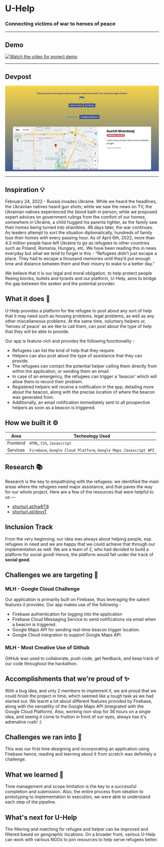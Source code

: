 # U-Help

### Connecting victims of war to heroes of peace

---

## Demo

<a href="https://www.youtube.com/watch?v=ICVxoOJpAhc" target="_blank">
 <img src="public/images/u-help-banner.png" alt="Watch the video for project demo"/>
</a>

---

## Devpost

<a href="https://devpost.com/software/u-hack" target="_blank">
 <img src="public/images/stress-beacon.png" alt="Devpost"/>
</a>

---

## Inspiration 💡

February 24, 2022 - Russia invades Ukraine. While we heard the headlines, the Ukrainian natives heard gun shots; while
we saw the news on TV, the Ukrainian natives experienced the blood bath in person; while we proposed expert advices on
government rulings from the comfort of our homes, somewhere in Ukraine, a child hugged his parents tighter, as the
family saw their homes being turned into shambles. 46 days later, the war continues. As leaders attempt to sort the
situation diplomatically, hundreds of family lose their homes with every passing hour. As of April 6th, 2022, more than
4.3 million people have left Ukraine to go as refugees to other countries such as Poland, Romania, Hungary, etc. We have
been reading this in news everyday but what we tend to forget is this - “Refugees didn’t just escape a place. They had
to escape a thousand memories until they’d put enough time and distance between them and their misery to wake to a
better day."

We believe that it is our legal and moral obligation, to help protect people fleeing bombs, bullets and tyrants and our
platform, U-Help, aims to bridge the gap between the seeker and the potential provider.

## What it does 🤔

U-Help provides a platform for the refugee to post about any sort of help that it may need such as housing problems,
legal problems, as well as any other miscellaneous problems. At the same time, voluntary helpers or, 'heroes of peace'
as we like to call them, can post about the type of help that they will be able to provide.

Our app is feature-rich and provides the following functionality -

- Refugees can list the kind of help that they require.
- Helpers can also post about the type of assistance that they can provide.
- The refugees can contact the potential helper calling them directly from within the application, or sending them an
  email.
- In case of an emergency, the refugees can trigger a 'beacon' which will allow them to record their problem.
- Registered helpers will receive a notification in the app, detailing more about the beacon, along with the precise
  location of where the beacon was generated from.
- Additionally, an email notification immediately sent to all prospective helpers as soon as a beacon is triggered.

## How we built it ⚙️

| Area      | Technology Used |
| ----------- | ----------- |
| Frontend      | `HTML`, `CSS`, `Javascript`       |
| Services   | `Firebase`, `Google Cloud Platform`, `Google Maps Javascript API`        |

## Research 📚

Research is the key to empathizing with the refugees: we identified the main areas where the refugees need major
assistance, and that paves the way for our whole project. Here are a few of the resources that were helpful to us —

- [shorturl.at/hwRT8](shorturl.at/hwRT8)
- [shorturl.at/dpvxT](shorturl.at/dpvxT)

## Inclusion Track

From the very beginning, our idea was always about helping people, esp. refugees in need and we are happy that we could
achieve that through our implementation as well. We are a team of 2, who had decided to build a platform for social
good! Hence, the platform would fall under the track of **social good**.

## Challenges we are targeting 💪

### MLH - Google Cloud Challenge

Our application is primarity built on Firebase, thus leveraging the salient features it provides. Our app makes use of
the following -

- Firebase authentication for logging into the application
- Firebase Cloud Messaging Service to send notifications via email when a beacon is triggered.
- Google Maps API for sending real-time beacon trigger location.
- Google Cloud integration to support Google Maps API.

### MLH - Most Creative Use of Github

GitHub was used to collaborate, push code, get feedback, and keep track of our code throughout the hackathon.

## Accomplishments that we're proud of ✨

With a bug idea, and only 2 members to implement it, we are proud that we could finish the project in time, which seemed
like a tough task as we had started out. We learnt a lot about different features provided by Firebase, along with the
versatility of the Google Maps API (integrated with the Google Cloud Platform). Also, working non-stop for 36 hours on a
single idea, and seeing it come to fruition in front of our eyes, always has it's adrenaline rush! :)

## Challenges we ran into 😤

This was our first time designing and incorporating an application using Firebase hence, reading and learning about it
from scratch was definitely a challenge.

## What we learned 🙌

Time management and scope limitation is the key to a successful completion and submission. Also, the entire process from
ideation to prototyping to implementation to execution, we were able to understand each step of the pipeline.

## What's next for U-Help

The filtering and matching for refugee and helper can be improved and filtered based on geographic locations. On a
broader front, various U-Help can work with various NGOs to join resources to help serve refugees better.
